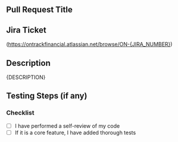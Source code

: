 ## Pull Request Title
<!-- PR raiser: Please follow this format for your PR title:
ON-{JIRA_NUMBER} [https://ontrackfinancial.atlassian.net/browse/ON-{JIRA_NUMBER}] {JIRA_TITLE}
-->

## Jira Ticket
(https://ontrackfinancial.atlassian.net/browse/ON-{JIRA_NUMBER})

## Description
{DESCRIPTION}

## Testing Steps (if any)
### Checklist
- [ ] I have performed a self-review of my code
- [ ] If it is a core feature, I have added thorough tests
